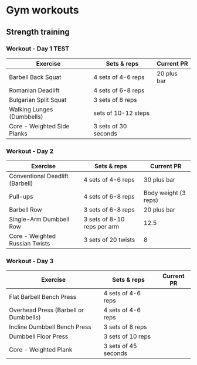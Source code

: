 
# Gym workouts 

## Strength training 

### Workout - Day 1 TEST

| Exercise                    | Sets & reps          | Current PR  |
| --------------------------- | -------------------- | ----------- |
| Barbell Back Squat          | 4 sets of 4-6 reps   | 20 plus bar |
| Romanian Deadlift           | 4 sets of 6-8 reps   |             |
| Bulgarian Split Squat       | 3 sets of 8 reps     |             |
| Walking Lunges (Dumbbells)  | sets of 10-12 steps  |             |
| Core - Weighted Side Planks | 3 sets of 30 seconds |             |

### Workout - Day 2

| Exercise                        | Sets & reps                 | Current PR           |
| ------------------------------- | --------------------------- | -------------------- |
| Conventional Deadlift (Barbell) | 4 sets of 4-6 reps          | 30 plus bar          |
| Pull-ups                        | 4 sets of 6-8 reps          | Body weight (3 reps) |
| Barbell Row                     | 3 sets of 6-8 reps          | 20 plus bar          |
| Single-Arm Dumbbell Row         | 3 sets of 8-10 reps per arm | 12.5                 |
| Core - Weighted Russian Twists  | 3 sets of 20 twists         | 8                    |

### Workout - Day 3

| Exercise                              | Sets & reps          | Current PR |
| ------------------------------------- | -------------------- | ---------- |
| Flat Barbell Bench Press              | 4 sets of 4-6 reps   |            |
| Overhead Press (Barbell or Dumbbells) | 4 sets of 4-6 reps   |            |
| Incline Dumbbell Bench Press          | 3 sets of 8 reps     |            |
| Dumbbell Floor Press                  | 3 sets of 10 reps    |            |
| Core - Weighted Plank                 | 3 sets of 45 seconds |            |

